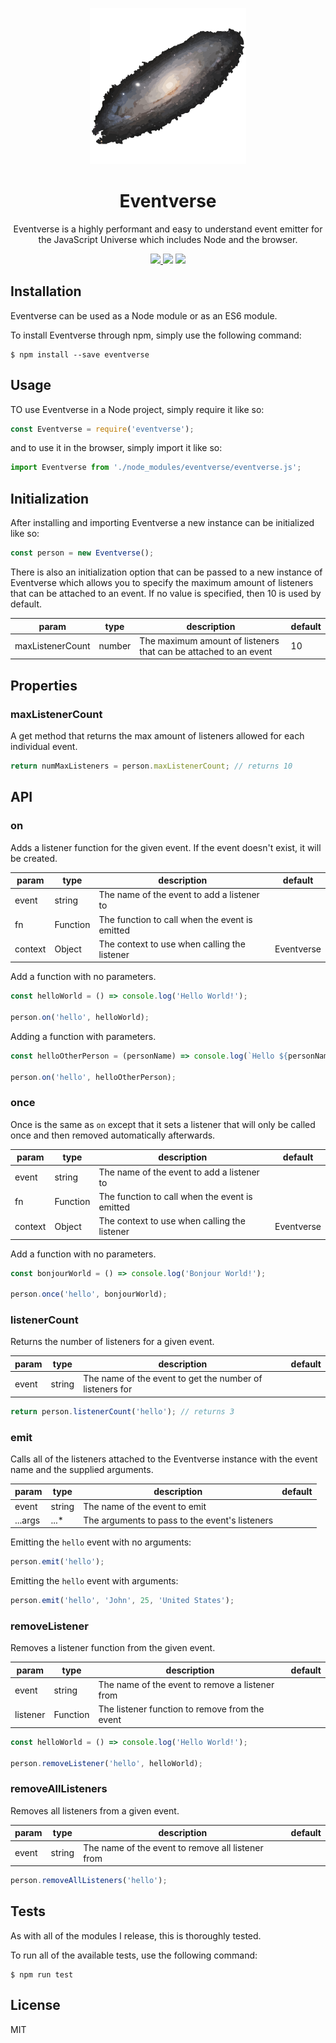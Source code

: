 <p align="center">
  <img width="250" height="250" src="./eventverse.png">
</p>

<h1 align="center">Eventverse</h1>

<p align="center">Eventverse is a highly performant and easy to understand event emitter for the JavaScript Universe which includes Node and the browser.<p>

<div align="center">
	<a href="https://www.npmjs.com/package/eventverse" target="__blank">
		<img src="https://img.shields.io/npm/v/eventverse.svg?style=flat-square">
	</a>
	<img src="https://img.shields.io/david/robertcorponoi/eventverse.svg?style=flat-square">
	<a href="https://gitter.im/robertcorponoi/community?utm_source=share-link&utm_medium=link&utm_campaign=share-link" target="__blank">
		<img src="https://img.shields.io/gitter/room/robertcorponoi/eventverse.svg?style=flat-square">
	</a>
</div>

## **Installation**

Eventverse can be used as a Node module or as an ES6 module.

To install Eventverse through npm, simply use the following command:

```
$ npm install --save eventverse
```

## **Usage**

TO use Eventverse in a Node project, simply require it like so:

```js
const Eventverse = require('eventverse');
```

and to use it in the browser, simply import it like so:

```js
import Eventverse from './node_modules/eventverse/eventverse.js';
```

## **Initialization**

After installing and importing Eventverse a new instance can be initialized like so:

```js
const person = new Eventverse();
```

There is also an initialization option that can be passed to a new instance of Eventverse which allows you to specify the maximum amount of listeners that can be attached to an event. If no value is specified, then 10 is used by default.

| param            | type   | description                                                      | default |
|------------------|--------|------------------------------------------------------------------|---------|
| maxListenerCount | number | The maximum amount of listeners that can be attached to an event | 10      |

## **Properties**

### **maxListenerCount**

A get method that returns the max amount of listeners allowed for each individual event.

```js
return numMaxListeners = person.maxListenerCount; // returns 10
```

## **API**

### **on**

Adds a listener function for the given event. If the event doesn't exist, it will be created.

| param   | type     | description                                    | default    |
|---------|----------|------------------------------------------------|------------|
| event   | string   | The name of the event to add a listener to     |            |
| fn      | Function | The function to call when the event is emitted |            |
| context | Object   | The context to use when calling the listener   | Eventverse |

Add a function with no parameters.

```js
const helloWorld = () => console.log('Hello World!');

person.on('hello', helloWorld);
```

Adding a function with parameters.

```js
const helloOtherPerson = (personName) => console.log(`Hello ${personName}!`);

person.on('hello', helloOtherPerson);
```

### **once**

Once is the same as `on` except that it sets a listener that will only be called once and then removed automatically afterwards.

| param   | type     | description                                    | default    |
|---------|----------|------------------------------------------------|------------|
| event   | string   | The name of the event to add a listener to     |            |
| fn      | Function | The function to call when the event is emitted |            |
| context | Object   | The context to use when calling the listener   | Eventverse |

Add a function with no parameters.

```js
const bonjourWorld = () => console.log('Bonjour World!');

person.once('hello', bonjourWorld);
```

### **listenerCount**

Returns the number of listeners for a given event.

| param | type   | description                                              | default |
|-------|--------|----------------------------------------------------------|---------|
| event | string | The name of the event to get the number of listeners for |         |

```js
return person.listenerCount('hello'); // returns 3
```

### **emit**

Calls all of the listeners attached to the Eventverse instance with the event name and the supplied arguments.

| param   | type   | description                                    | default |
|---------|--------|------------------------------------------------|---------|
| event   | string | The name of the event to emit                  |         |
| ...args | ...*   | The arguments to pass to the event's listeners |         |

Emitting the `hello` event with no arguments:

```js
person.emit('hello');
```

Emitting the `hello` event with arguments:

```js
person.emit('hello', 'John', 25, 'United States');
```

### **removeListener**

Removes a listener function from the given event.

| param    | type     | description                                     | default |
|----------|----------|-------------------------------------------------|---------|
| event    | string   | The name of the event to remove a listener from |         |
| listener | Function | The listener function to remove from the event  |         |


```js
const helloWorld = () => console.log('Hello World!');

person.removeListener('hello', helloWorld);
```

### **removeAllListeners**

Removes all listeners from a given event.

| param    | type     | description                                       | default |
|----------|----------|---------------------------------------------------|---------|
| event    | string   | The name of the event to remove all listener from |         |


```js
person.removeAllListeners('hello');
```

## **Tests**

As with all of the modules I release, this is thoroughly tested.

To run all of the available tests, use the following command:

```
$ npm run test
```

## **License**

MIT